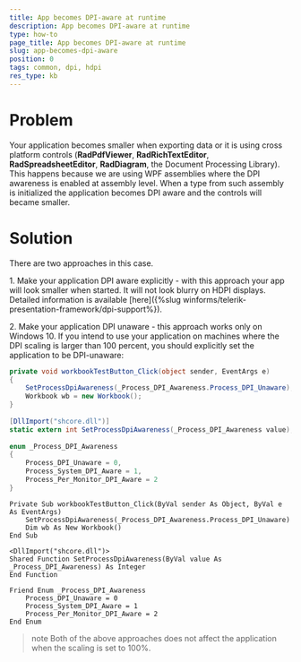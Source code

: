 ```yaml
---
title: App becomes DPI-aware at runtime
description: App becomes DPI-aware at runtime
type: how-to
page_title: App becomes DPI-aware at runtime
slug: app-becomes-dpi-aware
position: 0
tags: common, dpi, hdpi
res_type: kb
---
```


# Problem

Your application becomes smaller when exporting data or it is using cross platform controls (**RadPdfViewer**, **RadRichTextEditor**, **RadSpreadsheetEditor**, **RadDiagram**, the Document Processing Library). This happens because we are using WPF assemblies where the DPI awareness is enabled at assembly level. When a type from such assembly is initialized the application becomes DPI aware and the controls will became smaller. 

# Solution

There are two approaches in this case. 

1\. Make your application DPI aware explicitly - with this approach your app will look smaller when started. It will not look blurry on HDPI displays. Detailed information is available [here]({%slug winforms/telerik-presentation-framework/dpi-support%}).

2\. Make your application DPI unaware - this approach works only on Windows 10. If you intend to use your application on machines where the DPI scaling is larger than 100 percent, you should explicitly set the application to be DPI-unaware:

````C#
private void workbookTestButton_Click(object sender, EventArgs e)
{
    SetProcessDpiAwareness(_Process_DPI_Awareness.Process_DPI_Unaware);
    Workbook wb = new Workbook();
}
  
[DllImport("shcore.dll")]
static extern int SetProcessDpiAwareness(_Process_DPI_Awareness value);
  
enum _Process_DPI_Awareness
{
    Process_DPI_Unaware = 0,
    Process_System_DPI_Aware = 1,
    Process_Per_Monitor_DPI_Aware = 2
}
````
````VB.NET
Private Sub workbookTestButton_Click(ByVal sender As Object, ByVal e As EventArgs)
    SetProcessDpiAwareness(_Process_DPI_Awareness.Process_DPI_Unaware)
    Dim wb As New Workbook()
End Sub

<DllImport("shcore.dll")>
Shared Function SetProcessDpiAwareness(ByVal value As _Process_DPI_Awareness) As Integer
End Function

Friend Enum _Process_DPI_Awareness
    Process_DPI_Unaware = 0
    Process_System_DPI_Aware = 1
    Process_Per_Monitor_DPI_Aware = 2
End Enum

````

>note Both of the above approaches does not affect the application when the scaling is set to 100%. 

